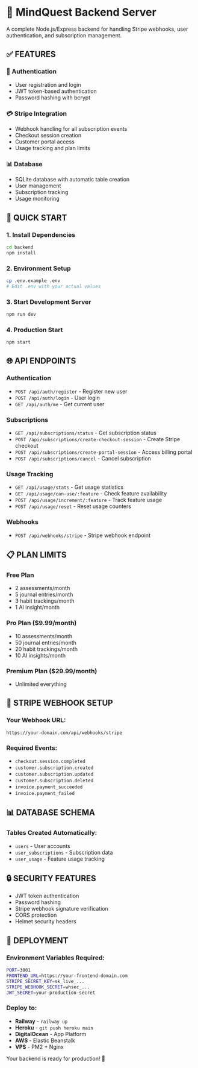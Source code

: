 # 🚀 MindQuest Backend Server

A complete Node.js/Express backend for handling Stripe webhooks, user authentication, and subscription management.

## ✅ **FEATURES**

### **🔐 Authentication**
- User registration and login
- JWT token-based authentication
- Password hashing with bcrypt

### **💳 Stripe Integration**
- Webhook handling for all subscription events
- Checkout session creation
- Customer portal access
- Usage tracking and plan limits

### **📊 Database**
- SQLite database with automatic table creation
- User management
- Subscription tracking
- Usage monitoring

## **🚀 QUICK START**

### **1. Install Dependencies**
```bash
cd backend
npm install
```

### **2. Environment Setup**
```bash
cp .env.example .env
# Edit .env with your actual values
```

### **3. Start Development Server**
```bash
npm run dev
```

### **4. Production Start**
```bash
npm start
```

## **🌐 API ENDPOINTS**

### **Authentication**
- `POST /api/auth/register` - Register new user
- `POST /api/auth/login` - User login
- `GET /api/auth/me` - Get current user

### **Subscriptions**
- `GET /api/subscriptions/status` - Get subscription status
- `POST /api/subscriptions/create-checkout-session` - Create Stripe checkout
- `POST /api/subscriptions/create-portal-session` - Access billing portal
- `POST /api/subscriptions/cancel` - Cancel subscription

### **Usage Tracking**
- `GET /api/usage/stats` - Get usage statistics
- `GET /api/usage/can-use/:feature` - Check feature availability
- `POST /api/usage/increment/:feature` - Track feature usage
- `POST /api/usage/reset` - Reset usage counters

### **Webhooks**
- `POST /api/webhooks/stripe` - Stripe webhook endpoint

## **📋 PLAN LIMITS**

### **Free Plan**
- 2 assessments/month
- 5 journal entries/month
- 3 habit trackings/month
- 1 AI insight/month

### **Pro Plan ($9.99/month)**
- 10 assessments/month
- 50 journal entries/month
- 20 habit trackings/month
- 10 AI insights/month

### **Premium Plan ($29.99/month)**
- Unlimited everything

## **🔗 STRIPE WEBHOOK SETUP**

### **Your Webhook URL:**
```
https://your-domain.com/api/webhooks/stripe
```

### **Required Events:**
- `checkout.session.completed`
- `customer.subscription.created`
- `customer.subscription.updated`
- `customer.subscription.deleted`
- `invoice.payment_succeeded`
- `invoice.payment_failed`

## **📊 DATABASE SCHEMA**

### **Tables Created Automatically:**
- `users` - User accounts
- `user_subscriptions` - Subscription data
- `user_usage` - Feature usage tracking

## **🔒 SECURITY FEATURES**
- JWT token authentication
- Password hashing
- Stripe webhook signature verification
- CORS protection
- Helmet security headers

## **🚀 DEPLOYMENT**

### **Environment Variables Required:**
```bash
PORT=3001
FRONTEND_URL=https://your-frontend-domain.com
STRIPE_SECRET_KEY=sk_live_...
STRIPE_WEBHOOK_SECRET=whsec_...
JWT_SECRET=your-production-secret
```

### **Deploy to:**
- **Railway** - `railway up`
- **Heroku** - `git push heroku main`
- **DigitalOcean** - App Platform
- **AWS** - Elastic Beanstalk
- **VPS** - PM2 + Nginx

Your backend is ready for production! 🎉
